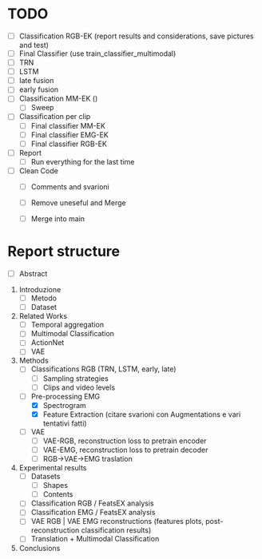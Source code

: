 # TODO
 - [ ] Classification RGB-EK (report results and considerations, save pictures and test)
  - [ ] Final Classifier (use train_classifier_multimodal)
  - [ ] TRN
  - [ ] LSTM
  - [ ] late fusion
  - [ ] early fusion
- [ ] Classification MM-EK ()
  - [ ] Sweep 
- [ ] Classification per clip
  - [ ] Final classifier MM-EK
  - [ ] Final classifier EMG-EK
  - [ ] Final classifier RGB-EK
- [ ] Report
  - [ ] Run everything for the last time
- [ ] Clean Code
  - [ ] Comments and svarioni
  - [ ] Remove uneseful and Merge
  - [ ] Merge into main


# Report structure
- [ ] Abstract
1. Introduzione
   - [ ] Metodo
   - [ ] Dataset
2. Related Works
   - [ ] Temporal aggregation 
   - [ ] Multimodal Classification
   - [ ] ActionNet
   - [ ] VAE  
3. Methods
   - [ ] Classifications RGB (TRN, LSTM, early, late)
     - [ ] Sampling strategies
     - [ ] Clips and video levels
   - [ ] Pre-processing EMG 
     - [x] Spectrogram
     - [x] Feature Extraction (citare svarioni con Augmentations e vari tentativi fatti)
   - [ ] VAE
     - [ ] VAE-RGB, reconstruction loss to pretrain encoder
     - [ ] VAE-EMG, reconstruction loss to pretrain decoder
     - [ ] RGB->VAE->EMG traslation
4. Experimental results
   - [ ] Datasets
     - [ ] Shapes
     - [ ] Contents
   - [ ] Classification RGB / FeatsEX analysis
   - [ ] Classification EMG / FeatsEX analysis
   - [ ] VAE RGB | VAE EMG reconstructions (features plots, post-reconstruction classification results)
   - [ ] Translation + Multimodal Classification
5. Conclusions
